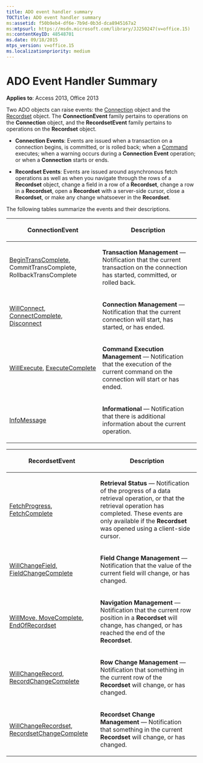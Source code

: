 ```yaml
---
title: ADO event handler summary
TOCTitle: ADO event handler summary
ms:assetid: f50b9eb4-df6e-7b9d-0b3d-dca8945167a2
ms:mtpsurl: https://msdn.microsoft.com/library/JJ250247(v=office.15)
ms:contentKeyID: 48548701
ms.date: 09/18/2015
mtps_version: v=office.15
ms.localizationpriority: medium
---
```


# ADO Event Handler Summary


**Applies to**: Access 2013, Office 2013

Two ADO objects can raise events: the [Connection](connection-object-ado.md) object and the [Recordset](recordset-object-ado.md) object. The **ConnectionEvent** family pertains to operations on the **Connection** object, and the **RecordsetEvent** family pertains to operations on the **Recordset** object.

- **Connection Events**: Events are issued when a transaction on a connection begins, is committed, or is rolled back; when a [Command](command-object-ado.md) executes; when a warning occurs during a **Connection Event** operation; or when a **Connection** starts or ends.

- **Recordset Events**: Events are issued around asynchronous fetch operations as well as when you navigate through the rows of a **Recordset** object, change a field in a row of a **Recordset**, change a row in a **Recordset**, open a **Recordset** with a server-side cursor, close a **Recordset**, or make any change whatsoever in the **Recordset**.

The following tables summarize the events and their descriptions.

<table>
<colgroup>
<col />
<col />
</colgroup>
<thead>
<tr class="header">
<th><p>ConnectionEvent</p></th>
<th><p>Description</p></th>
</tr>
</thead>
<tbody>
<tr class="odd">
<td><p><a href="begintranscomplete-committranscomplete-and-rollbacktranscomplete-events-ado.md">BeginTransComplete</a>, CommitTransComplete, RollbackTransComplete</p></td>
<td><p><strong>Transaction Management</strong> — Notification that the current transaction on the connection has started, committed, or rolled back.</p></td>
</tr>
<tr class="even">
<td><p><a href="willconnect-event-ado.md">WillConnect</a>, <a href="connectcomplete-and-disconnect-events-ado.md">ConnectComplete, Disconnect</a></p></td>
<td><p><strong>Connection Management</strong> — Notification that the current connection will start, has started, or has ended.</p></td>
</tr>
<tr class="odd">
<td><p><a href="willexecute-event-ado.md">WillExecute</a>, <a href="executecomplete-event-ado.md">ExecuteComplete</a></p></td>
<td><p><strong>Command Execution Management</strong> — Notification that the execution of the current command on the connection will start or has ended.</p></td>
</tr>
<tr class="even">
<td><p><a href="infomessage-event-ado.md">InfoMessage</a></p></td>
<td><p><strong>Informational</strong> — Notification that there is additional information about the current operation.</p></td>
</tr>
</tbody>
</table>


<table>
<colgroup>
<col />
<col />
</colgroup>
<thead>
<tr class="header">
<th><p>RecordsetEvent</p></th>
<th><p>Description</p></th>
</tr>
</thead>
<tbody>
<tr class="odd">
<td><p><a href="fetchprogress-event-ado.md">FetchProgress</a>, <a href="fetchcomplete-event-ado.md">FetchComplete</a></p></td>
<td><p><strong>Retrieval Status</strong> — Notification of the progress of a data retrieval operation, or that the retrieval operation has completed. These events are only available if the <strong>Recordset</strong> was opened using a client-side cursor.</p></td>
</tr>
<tr class="even">
<td><p><a href="willchangefield-and-fieldchangecomplete-events-ado.md">WillChangeField, FieldChangeComplete</a></p></td>
<td><p><strong>Field Change Management</strong> — Notification that the value of the current field will change, or has changed.</p></td>
</tr>
<tr class="odd">
<td><p><a href="willmove-and-movecomplete-events-ado.md">WillMove, MoveComplete</a>, <a href="endofrecordset-event-ado.md">EndOfRecordset</a></p></td>
<td><p><strong>Navigation Management</strong> — Notification that the current row position in a <strong>Recordset</strong> will change, has changed, or has reached the end of the <strong>Recordset</strong>.</p></td>
</tr>
<tr class="even">
<td><p><a href="willchangerecord-and-recordchangecomplete-events-ado.md">WillChangeRecord, RecordChangeComplete</a></p></td>
<td><p><strong>Row Change Management</strong> — Notification that something in the current row of the <strong>Recordset</strong> will change, or has changed.</p></td>
</tr>
<tr class="odd">
<td><p><a href="willchangerecordset-and-recordsetchangecomplete-events-ado.md">WillChangeRecordset, RecordsetChangeComplete</a></p></td>
<td><p><strong>Recordset Change Management</strong> — Notification that something in the current <strong>Recordset</strong> will change, or has changed.</p></td>
</tr>
</tbody>
</table>

